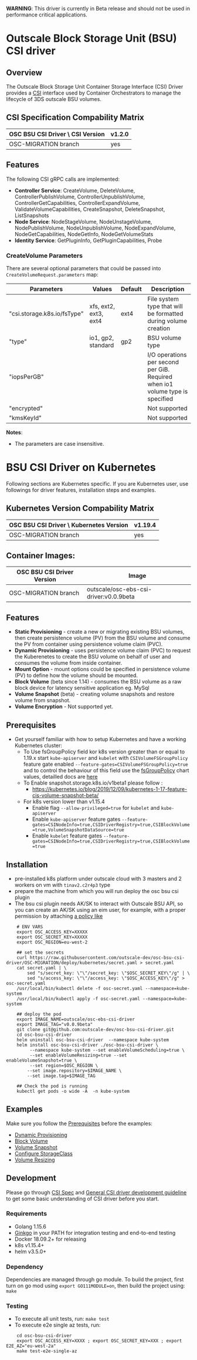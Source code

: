 
**WARNING**: This driver is currently in Beta release and should not be used in performance critical applications.

# Outscale Block Storage Unit (BSU) CSI driver

## Overview

The Outscale Block Storage Unit Container Storage Interface (CSI) Driver provides a [CSI](https://github.com/container-storage-interface/spec/blob/master/spec.md) interface used by Container Orchestrators to manage the lifecycle of 3DS outscale BSU volumes.

## CSI Specification Compability Matrix

| OSC BSU CSI Driver \ CSI Version       |  v1.2.0|
|----------------------------------------|--------|
| OSC-MIGRATION branch                   | yes    |


## Features
The following CSI gRPC calls are implemented:
* **Controller Service**: CreateVolume, DeleteVolume, ControllerPublishVolume, ControllerUnpublishVolume, ControllerGetCapabilities, ControllerExpandVolume, ValidateVolumeCapabilities, CreateSnapshot, DeleteSnapshot, ListSnapshots
* **Node Service**: NodeStageVolume, NodeUnstageVolume, NodePublishVolume, NodeUnpublishVolume, NodeExpandVolume, NodeGetCapabilities, NodeGetInfo, NodeGetVolumeStats
* **Identity Service**: GetPluginInfo, GetPluginCapabilities, Probe

### CreateVolume Parameters
There are several optional parameters that could be passed into `CreateVolumeRequest.parameters` map:

| Parameters                  | Values                | Default  | Description                                                   |
|-----------------------------|-----------------------|----------|-------------------------------------------------------------- |
| "csi.storage.k8s.io/fsType" | xfs, ext2, ext3, ext4 | ext4     |File system type that will be formatted during volume creation |
| "type"                      | io1, gp2, standard    | gp2      |BSU volume type                                                |
| "iopsPerGB"                 |                       |          |I/O operations per second per GiB. Required when io1 volume type is specified |
| "encrypted"                 |                       |          |Not supported | 
| "kmsKeyId"                  |                       |          |Not supported |

**Notes**:
* The parameters are case insensitive.

# BSU CSI Driver on Kubernetes
Following sections are Kubernetes specific. If you are Kubernetes user, use followings for driver features, installation steps and examples.

## Kubernetes Version Compability Matrix
| OSC BSU CSI Driver \ Kubernetes Version|v1.19.4| 
|----------------------------------------|-------|
| OSC-MIGRATION branch                   | yes   |


## Container Images:
|OSC BSU CSI Driver Version | Image                                     |
|---------------------------|-------------------------------------------|
| OSC-MIGRATION branch      |outscale/osc-ebs-csi-driver:v0.0.9beta     |

## Features
* **Static Provisioning** - create a new or migrating existing BSU volumes, then create persistence volume (PV) from the BSU volume and consume the PV from container using persistence volume claim (PVC).
* **Dynamic Provisioning** - uses persistence volume claim (PVC) to request the Kuberenetes to create the BSU volume on behalf of user and consumes the volume from inside container.
* **Mount Option** - mount options could be specified in persistence volume (PV) to define how the volume should be mounted.
* **Block Volume** (beta since 1.14) - consumes the BSU volume as a raw block device for latency sensitive application eg. MySql
* **Volume Snapshot** (beta) - creating volume snapshots and restore volume from snapshot.
* **Volume Encryption** - Not supported yet.

## Prerequisites

* Get yourself familiar with how to setup Kubernetes and have a working Kubernetes cluster:
  * To Use fsGroupPolicy field kor k8s version greater than or equal to 1.19.x start `kube-apiserver` and `kubelet` with `CSIVolumeFSGroupPolicy` feature gate enabled `--feature-gates=CSIVolumeFSGroupPolicy=true` and to control the behaviour of this field use the [fsGroupPolicy](https://github.com/outscale-dev/osc-bsu-csi-driver/blob/OSC-MIGRATION/osc-bsu-csi-driver/values.yaml#L117) chart values, detailled docs are [here](https://kubernetes-csi.github.io/docs/support-fsgroup.html)
  * To Enable snapshot.storage.k8s.io/v1beta1 please follow :
   	* https://kubernetes.io/blog/2019/12/09/kubernetes-1-17-feature-cis-volume-snapshot-beta/
  * For k8s version lower than v1.15.4
   	* Enable flag `--allow-privileged=true` for `kubelet` and `kube-apiserver`
   	* Enable `kube-apiserver` feature gates `--feature-gates=CSINodeInfo=true,CSIDriverRegistry=true,CSIBlockVolume=true,VolumeSnapshotDataSource=true`
   	* Enable `kubelet` feature gates `--feature-gates=CSINodeInfo=true,CSIDriverRegistry=true,CSIBlockVolume=true`

## Installation

- pre-installed k8s platform under outscale cloud with 3 masters and 2 workers on vm with `tinav2.c2r4p3` type
- prepare the machine from which you will run deploy the osc bsu csi plugin
- The bsu csi plugin needs AK/SK to interact with Outscale BSU API, so you can create an AK/SK using an eim user, for example, with a proper permission by attaching [a policy like](./example-eim-policy.json) 

```
    # ENV VARS 
    export OSC_ACCESS_KEY=XXXXX
    export OSC_SECRET_KEY=XXXXX
    export OSC_REGION=eu-west-2

    ## set the secrets
    curl https://raw.githubusercontent.com/outscale-dev/osc-bsu-csi-driver/OSC-MIGRATION/deploy/kubernetes/secret.yaml > secret.yaml
    cat secret.yaml | \
        sed "s/secret_key: \"\"/secret_key: \"$OSC_SECRET_KEY\"/g" | \
        sed "s/access_key: \"\"/access_key: \"$OSC_ACCESS_KEY\"/g" > osc-secret.yaml
    /usr/local/bin/kubectl delete -f osc-secret.yaml --namespace=kube-system
    /usr/local/bin/kubectl apply -f osc-secret.yaml --namespace=kube-system
    
    ## deploy the pod
    export IMAGE_NAME=outscale/osc-ebs-csi-driver
    export IMAGE_TAG="v0.0.9beta"
    git clone git@github.com:outscale-dev/osc-bsu-csi-driver.git
    cd osc-bsu-csi-driver
    helm uninstall osc-bsu-csi-driver  --namespace kube-system
    helm install osc-bsu-csi-driver ./osc-bsu-csi-driver \
         --namespace kube-system --set enableVolumeScheduling=true \
         --set enableVolumeResizing=true --set enableVolumeSnapshot=true \
         --set region=$OSC_REGION \
        --set image.repository=$IMAGE_NAME \
        --set image.tag=$IMAGE_TAG
                
    ## Check the pod is running
    kubectl get pods -o wide -A  -n kube-system
```

## Examples
Make sure you follow the [Prerequisites](README.md#Prerequisites) before the examples:
* [Dynamic Provisioning](../examples/kubernetes/dynamic-provisioning)
* [Block Volume](../examples/kubernetes/block-volume)
* [Volume Snapshot](../examples/kubernetes/snapshot)
* [Configure StorageClass](../examples/kubernetes/storageclass)
* [Volume Resizing](../examples/kubernetes/resizing)

## Development
Please go through [CSI Spec](https://github.com/container-storage-interface/spec/blob/master/spec.md) and [General CSI driver development guideline](https://kubernetes-csi.github.io/docs/introduction.html?highlight=Deve#development-and-deployment) to get some basic understanding of CSI driver before you start.

### Requirements
* Golang 1.15.6
* [Ginkgo](https://github.com/onsi/ginkgo) in your PATH for integration testing and end-to-end testing
* Docker 18.09.2+ for releasing
* k8s v1.15.4+
* helm v3.5.0+

### Dependency
Dependencies are managed through go module. To build the project, first turn on go mod using `export GO111MODULE=on`, then build the project using: `make`

### Testing
* To execute all unit tests, run: `make test`
* To execute e2e single az tests, run: 
```
    cd osc-bsu-csi-driver
    export OSC_ACCESS_KEY=XXXX ; export OSC_SECRET_KEY=XXX ; export E2E_AZ="eu-west-2a"
    make test-e2e-single-az
```
